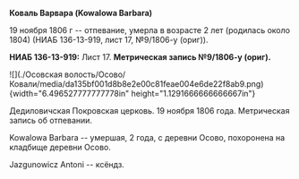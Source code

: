 **Коваль Варвара (Kowalowa Barbara)**

19 ноября 1806 г -- отпевание, умерла в возрасте 2 лет (родилась около
1804) (НИАБ 136-13-919, лист 17, №9/1806-у (ориг)).

**НИАБ 136-13-919:** Лист 17. **Метрическая запись №9/1806-у (ориг).**

![](./Осовская волость/Осово/Ковали/media/da135bf001d8b8e2e00c81feae004e6de22f8ab9.png){width="6.496527777777778in"
height="1.1291666666666667in"}

Дедиловичская Покровская церковь. 19 ноября 1806 года. Метрическая
запись об отпевании.

Kowalowa Barbara -- умершая, 2 года, с деревни Осово, похоронена на
кладбище деревни Осово.

Jazgunowicz Antoni -- ксёндз.
